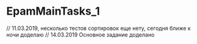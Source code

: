 # EpamMainTasks_1

// 11.03.2019, несколько тестов сортировок еще нету, сегодня ближе к ночи доделаю
// 14.03.2019 Основное задание доделано
